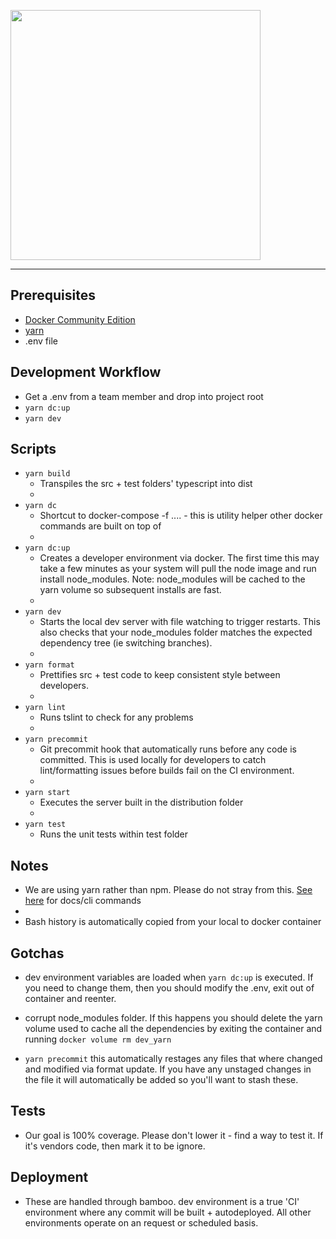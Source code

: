 
<a href="https://app.rcanalytics.com"><img src="https://app.rcanalytics.com/assets/images/logo/logoRealCap.svg" width="400px"/></a>

----

## Prerequisites

* [Docker Community Edition](https://www.docker.com/products/docker-engine)
* [yarn](https://yarnpkg.com/en/docs/install)
* .env file

## Development Workflow
 - Get a .env from a team member and drop into project root
 - `yarn dc:up`
 - `yarn dev`

## Scripts
 - `yarn build`
   - Transpiles the src + test folders' typescript into dist
   - 
 - `yarn dc`
   - Shortcut to docker-compose -f .... - this is utility helper other docker commands are built on top of
   - 
 - `yarn dc:up`
   - Creates a developer environment via docker. The first time this may take a few minutes as your system will pull the node image and run install node_modules.  Note: node_modules will be cached to the yarn volume so subsequent installs are fast.
   - 
 - `yarn dev`
   - Starts the local dev server with file watching to trigger restarts. This also checks that your node_modules folder matches the expected dependency tree (ie switching branches). 
   - 
 - `yarn format`
   - Prettifies src + test code to keep consistent style between developers.
   - 
 - `yarn lint`
   - Runs tslint to check for any problems
   - 
 - `yarn precommit`
   - Git precommit hook that automatically runs before any code is committed.  This is used locally for developers to catch lint/formatting issues before builds fail on the CI environment.
   - 
 - `yarn start`
   - Executes the server built in the distribution folder
   - 
 - `yarn test`
   - Runs the unit tests within test folder

## Notes
 - We are using yarn rather than npm. Please do not stray from this. [See here](https://yarnpkg.com/lang/en/docs/) for docs/cli commands
 - 
 - Bash history is automatically copied from your local to docker container

## Gotchas
 - dev environment variables are loaded when `yarn dc:up` is executed. If you need to change them, then you should modify the .env, exit out of container and reenter.

 - corrupt node_modules folder. If this happens you should delete the yarn volume used to cache all the dependencies by exiting the container and running `docker volume rm dev_yarn`
  
 - `yarn precommit` this automatically restages any files that where changed and modified via format update. If you have any unstaged changes in the file it will automatically be added so you'll want to stash these.

## Tests
 - Our goal is 100% coverage. Please don't lower it - find a way to test it.  If it's vendors code, then mark it to be ignore.

## Deployment
 - These are handled through bamboo. dev environment is a true 'CI' environment where any commit will be built + autodeployed. All other environments operate on an request or scheduled basis.
  